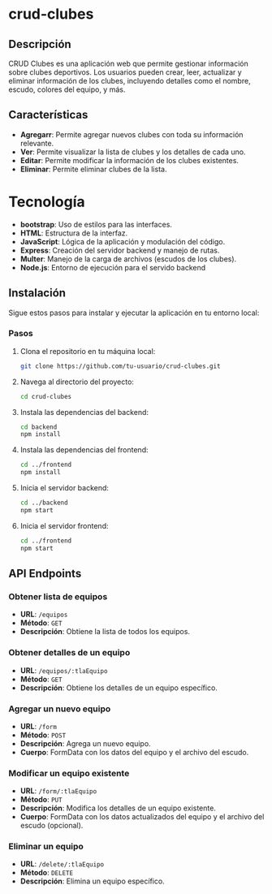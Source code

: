 # crud-clubes

## Descripción

CRUD Clubes es una aplicación web que permite gestionar información sobre clubes deportivos. Los usuarios pueden crear, leer, actualizar y eliminar información de los clubes, incluyendo detalles como el nombre, escudo, colores del equipo, y más.

## Características

- **Agregarr**: Permite agregar nuevos clubes con toda su información relevante.
- **Ver**: Permite visualizar la lista de clubes y los detalles de cada uno.
- **Editar**: Permite modificar la información de los clubes existentes.
- **Eliminar**: Permite eliminar clubes de la lista.

# Tecnología

- **bootstrap**: Uso de estilos para las interfaces.
- **HTML**: Estructura de la interfaz.
- **JavaScript**: Lógica de la aplicación y modulación del código.
- **Express**: Creación del servidor backend y manejo de rutas.
- **Multer**: Manejo de la carga de archivos (escudos de los clubes).
- **Node.js**: Entorno de ejecución para el servido backend

## Instalación

Sigue estos pasos para instalar y ejecutar la aplicación en tu entorno local:

### Pasos

1. Clona el repositorio en tu máquina local:
    ```bash
    git clone https://github.com/tu-usuario/crud-clubes.git
    ```

2. Navega al directorio del proyecto:
    ```bash
    cd crud-clubes
    ```

3. Instala las dependencias del backend:
    ```bash
    cd backend
    npm install
    ```

4. Instala las dependencias del frontend:
    ```bash
    cd ../frontend
    npm install
    ```

5. Inicia el servidor backend:
    ```bash
    cd ../backend
    npm start
    ```

6. Inicia el servidor frontend:
    ```bash
    cd ../frontend
    npm start
    ```
## API Endpoints

### Obtener lista de equipos

- **URL**: `/equipos`
- **Método**: `GET`
- **Descripción**: Obtiene la lista de todos los equipos.

### Obtener detalles de un equipo

- **URL**: `/equipos/:tlaEquipo`
- **Método**: `GET`
- **Descripción**: Obtiene los detalles de un equipo específico.

### Agregar un nuevo equipo

- **URL**: `/form`
- **Método**: `POST`
- **Descripción**: Agrega un nuevo equipo.
- **Cuerpo**: FormData con los datos del equipo y el archivo del escudo.

### Modificar un equipo existente

- **URL**: `/form/:tlaEquipo`
- **Método**: `PUT`
- **Descripción**: Modifica los detalles de un equipo existente.
- **Cuerpo**: FormData con los datos actualizados del equipo y el archivo del escudo (opcional).

### Eliminar un equipo

- **URL**: `/delete/:tlaEquipo`
- **Método**: `DELETE`
- **Descripción**: Elimina un equipo específico.